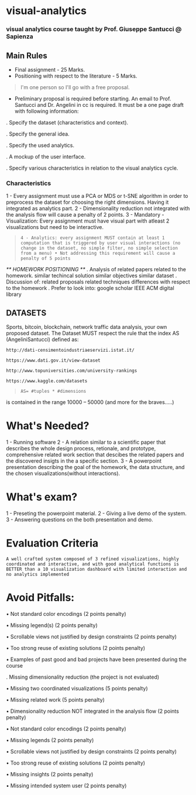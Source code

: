 # visual-analytics
### visual analytics course taught by Prof. Giuseppe Santucci @ Sapienza

## Main Rules

- Final assignment - 25 Marks.
- Positioning with respect to the literature - 5 Marks.

> I'm one person so I'll go with a free proposal.

- Preliminary proposal is required before starting. An email to Prof. Santucci and Dr. Angelini in cc is required. It must be a one page draft with following information:

. Specify the dataset (characteristics and context).

. Specify the general idea.

. Specify the used analytics.

. A mockup of the user interface.

. Specify various characteristics in relation to the visual analytics cycle.

### Characteristics
1 - Every assignment must use a PCA or MDS or t-SNE algorithm in order to
    preprocess the dataset for choosing the right dimensions.
    Having it integrated as analytics part.
2 - Dimensionality reduction not integrated with the analysis flow will cause a penalty of 2 points.
3 - Mandatory - Visualization: Every assignment must have visual part with atleast 2 visualizations but need to be interactive.
> `4 - Analytics: every assignment MUST contain at least 1 computation that is
triggered by user visual interactions (no change in the dataset, no simple filter, no
simple selection from a menu)
    • Not addressing this requirement will cause a penalty of 5 points`


_** HOMEWORK POSITIONING **_
. Analysis of related papers related to the homework.
    similar techincal solution
    similar objectives
    similar dataset
. Discussion of:
    related proposals
    related techniques
    differences with respect to the homework
. Prefer to look into:
    google scholar
    IEEE
    ACM digital library

## DATASETS

Sports, bitcoin, blockchain, network traffic data analysis, your own proposed dataset.
The Dataset MUST respect the rule that the index AS (AngeliniSantucci) defined
as:

    http://dati-censimentoindustriaeservizi.istat.it/

    https://www.dati.gov.it/view-dataset
    
    http://www.topuniversities.com/university-rankings

    https://www.kaggle.com/datasets


> `AS= #tuples * #dimensions`

is contained in the range 10000 – 50000 (and more for the braves.....)

# What's Needed?

1 - Running software
2 - A relation similar to a scientific paper that describes the whole design process, retionale, and prototype, comprehensive related work section that descibes the related papers and the discovered insigts in the a specific section.
3 - A powerpoint presentation describing the goal of the homework, the data structure, and the chosen visualizations(without interactions).

# What's exam?
1 - Preseting the powerpoint material.
2 - Giving a live demo of the system.
3 - Answering questions on the both presentation and demo.

# Evaluation Criteria
`A well crafted system composed of 3 refined visualizations, highly coordinated
and interactive, and with good analytical functions is BETTER than a 10
visualization dashboard with limited interaction and no analytics
implemented`

# Avoid Pitfalls:

• Not standard color encodings (2 points penalty)

• Missing legend(s) (2 points penalty)

• Scrollable views not justified by design constraints (2 points penalty)

• Too strong reuse of existing solutions (2 points penalty)

• Examples of past good and bad projects have been presented during the course

. Missing dimensionality reduction (the project is not evaluated)

• Missing two coordinated visualizations (5 points penalty)

• Missing related work (5 points penalty)

• Dimensionality reduction NOT integrated in the analysis flow (2 points penalty)

• Not standard color encodings (2 points penalty)

• Missing legends (2 points penalty)

• Scrollable views not justified by design constraints (2 points penalty)

• Too strong reuse of existing solutions (2 points penalty)

• Missing insights (2 points penalty)

• Missing intended system user (2 points penalty)

